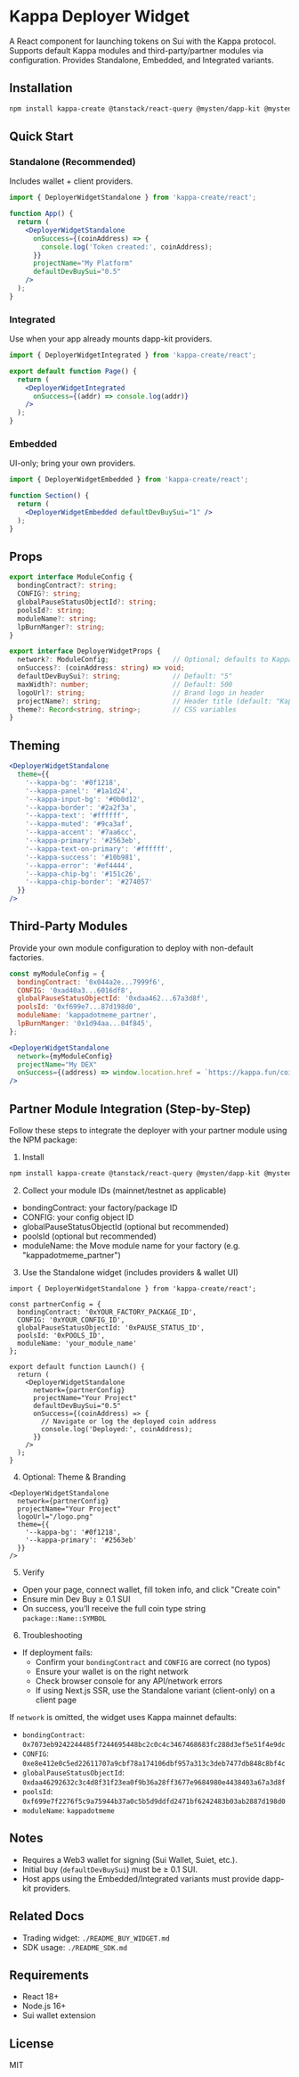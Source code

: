 # Kappa Deployer Widget

A React component for launching tokens on Sui with the Kappa protocol. Supports default Kappa modules and third-party/partner modules via configuration. Provides Standalone, Embedded, and Integrated variants.

## Installation

```bash
npm install kappa-create @tanstack/react-query @mysten/dapp-kit @mysten/sui
```

## Quick Start

### Standalone (Recommended)
Includes wallet + client providers.

```jsx
import { DeployerWidgetStandalone } from 'kappa-create/react';

function App() {
  return (
    <DeployerWidgetStandalone
      onSuccess={(coinAddress) => {
        console.log('Token created:', coinAddress);
      }}
      projectName="My Platform"
      defaultDevBuySui="0.5"
    />
  );
}
```

### Integrated
Use when your app already mounts dapp-kit providers.

```jsx
import { DeployerWidgetIntegrated } from 'kappa-create/react';

export default function Page() {
  return (
    <DeployerWidgetIntegrated
      onSuccess={(addr) => console.log(addr)}
    />
  );
}
```

### Embedded
UI-only; bring your own providers.

```jsx
import { DeployerWidgetEmbedded } from 'kappa-create/react';

function Section() {
  return (
    <DeployerWidgetEmbedded defaultDevBuySui="1" />
  );
}
```

## Props

```ts
export interface ModuleConfig {
  bondingContract?: string;
  CONFIG?: string;
  globalPauseStatusObjectId?: string;
  poolsId?: string;
  moduleName?: string;
  lpBurnManger?: string;
}

export interface DeployerWidgetProps {
  network?: ModuleConfig;                // Optional; defaults to Kappa mainnet module
  onSuccess?: (coinAddress: string) => void;
  defaultDevBuySui?: string;             // Default: "5"
  maxWidth?: number;                     // Default: 500
  logoUrl?: string;                      // Brand logo in header
  projectName?: string;                  // Header title (default: "Kappa Deployer")
  theme?: Record<string, string>;        // CSS variables
}
```

## Theming

```jsx
<DeployerWidgetStandalone
  theme={{
    '--kappa-bg': '#0f1218',
    '--kappa-panel': '#1a1d24',
    '--kappa-input-bg': '#0b0d12',
    '--kappa-border': '#2a2f3a',
    '--kappa-text': '#ffffff',
    '--kappa-muted': '#9ca3af',
    '--kappa-accent': '#7aa6cc',
    '--kappa-primary': '#2563eb',
    '--kappa-text-on-primary': '#ffffff',
    '--kappa-success': '#10b981',
    '--kappa-error': '#ef4444',
    '--kappa-chip-bg': '#151c26',
    '--kappa-chip-border': '#274057'
  }}
/>
```

## Third-Party Modules

Provide your own module configuration to deploy with non-default factories.

```jsx
const myModuleConfig = {
  bondingContract: '0x044a2e...7999f6',
  CONFIG: '0xad40a3...6016df8',
  globalPauseStatusObjectId: '0xdaa462...67a3d8f',
  poolsId: '0xf699e7...87d198d0',
  moduleName: 'kappadotmeme_partner',
  lpBurnManger: '0x1d94aa...04f845',
};

<DeployerWidgetStandalone
  network={myModuleConfig}
  projectName="My DEX"
  onSuccess={(address) => window.location.href = `https://kappa.fun/coin/${address}`}
/>
```

## Partner Module Integration (Step-by-Step)

Follow these steps to integrate the deployer with your partner module using the NPM package:

1) Install
```bash
npm install kappa-create @tanstack/react-query @mysten/dapp-kit @mysten/sui
```

2) Collect your module IDs (mainnet/testnet as applicable)
- bondingContract: your factory/package ID
- CONFIG: your config object ID
- globalPauseStatusObjectId (optional but recommended)
- poolsId (optional but recommended)
- moduleName: the Move module name for your factory (e.g. "kappadotmeme_partner")

3) Use the Standalone widget (includes providers & wallet UI)
```tsx
import { DeployerWidgetStandalone } from 'kappa-create/react';

const partnerConfig = {
  bondingContract: '0xYOUR_FACTORY_PACKAGE_ID',
  CONFIG: '0xYOUR_CONFIG_ID',
  globalPauseStatusObjectId: '0xPAUSE_STATUS_ID',
  poolsId: '0xPOOLS_ID',
  moduleName: 'your_module_name'
};

export default function Launch() {
  return (
    <DeployerWidgetStandalone
      network={partnerConfig}
      projectName="Your Project"
      defaultDevBuySui="0.5"
      onSuccess={(coinAddress) => {
        // Navigate or log the deployed coin address
        console.log('Deployed:', coinAddress);
      }}
    />
  );
}
```

4) Optional: Theme & Branding
```tsx
<DeployerWidgetStandalone
  network={partnerConfig}
  projectName="Your Project"
  logoUrl="/logo.png"
  theme={{
    '--kappa-bg': '#0f1218',
    '--kappa-primary': '#2563eb'
  }}
/> 
```

5) Verify
- Open your page, connect wallet, fill token info, and click "Create coin"
- Ensure min Dev Buy ≥ 0.1 SUI
- On success, you’ll receive the full coin type string `package::Name::SYMBOL`

6) Troubleshooting
- If deployment fails:
  - Confirm your `bondingContract` and `CONFIG` are correct (no typos)
  - Ensure your wallet is on the right network
  - Check browser console for any API/network errors
  - If using Next.js SSR, use the Standalone variant (client-only) on a client page

If `network` is omitted, the widget uses Kappa mainnet defaults:

- `bondingContract`: `0x7073eb9242244485f7244695448bc2c0c4c3467468683fc288d3ef5e51f4e9dc`
- `CONFIG`: `0xe8e412e0c5ed22611707a9cbf78a174106dbf957a313c3deb7477db848c8bf4c`
- `globalPauseStatusObjectId`: `0xdaa46292632c3c4d8f31f23ea0f9b36a28ff3677e9684980e4438403a67a3d8f`
- `poolsId`: `0xf699e7f2276f5c9a75944b37a0c5b5d9ddfd2471bf6242483b03ab2887d198d0`
- `moduleName`: `kappadotmeme`

## Notes

- Requires a Web3 wallet for signing (Sui Wallet, Suiet, etc.).
- Initial buy (`defaultDevBuySui`) must be ≥ 0.1 SUI.
- Host apps using the Embedded/Integrated variants must provide dapp-kit providers.

## Related Docs

- Trading widget: `./README_BUY_WIDGET.md`
- SDK usage: `./README_SDK.md`

## Requirements

- React 18+
- Node.js 16+
- Sui wallet extension

## License

MIT
